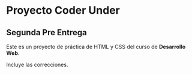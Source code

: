 # Proyecto Coder Under 

## Segunda Pre Entrega

Este es un proyecto de práctica de HTML y CSS del curso de **Desarrollo Web**.

Incluye las correcciones.